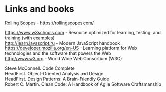 # Links and books

Rolling Scopes - https://rollingscopes.com/

https://www.w3schools.com - Resource optimized for learning, testing, and training (with examples)  <br />
http://learn.javascript.ru - Modern JavaScript handbook  <br />
https://developer.mozilla.org/en-US - Learning platform for Web technologies and the software that powers the Web  <br />
http://www.w3.org - World Wide Web Consortium (W3C)  <br />

Steve McConnell. Code Complete  <br />
HeadFirst. Object-Oriented Analysis and Design  <br />
HeadFirst. Design Patterns: A Brain-Friendly Guide  <br />
Robert C. Martin. Clean Code: A Handbook of Agile Software Craftsmanship

